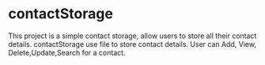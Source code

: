 # contactStorage
This project is a simple contact storage, allow users to store all their contact details.
contactStorage use file to store contact details.
User can Add, View, Delete,Update,Search for a contact.
